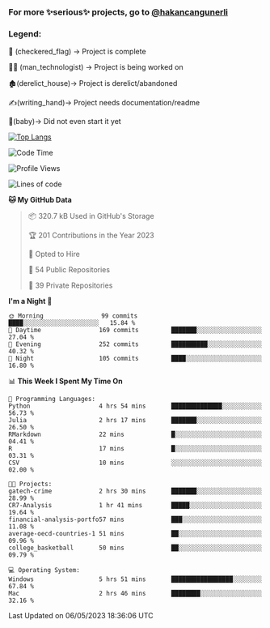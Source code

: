 ### For more ✨serious✨ projects, go to [@hakancangunerli](https://github.com/hakancangunerli)


### Legend:


🏁 (checkered_flag) -> Project is complete

👨‍💻 (man_technologist)   -> Project is being worked on

🏚️(derelict_house)-> Project is derelict/abandoned

✍️(writing_hand)-> Project needs documentation/readme

👶(baby)-> Did not even start it yet

[![Top Langs](https://github-readme-stats.vercel.app/api/top-langs/?username=hakancangunerli&layout=compact&hide=tex,html,shell,CSS,Ruby&langs_count=10&exclude_repo=2015-csharp,gt-code,gsu-code,uga-code)](https://github.com/anuraghazra/github-readme-stats)


<!--START_SECTION:waka-->
![Code Time](http://img.shields.io/badge/Code%20Time-431%20hrs%2018%20mins-blue)

![Profile Views](http://img.shields.io/badge/Profile%20Views-92-blue)

![Lines of code](https://img.shields.io/badge/From%20Hello%20World%20I%27ve%20Written-3.1%20million%20lines%20of%20code-blue)

**🐱 My GitHub Data** 

> 📦 320.7 kB Used in GitHub's Storage 
 > 
> 🏆 201 Contributions in the Year 2023
 > 
> 💼 Opted to Hire
 > 
> 📜 54 Public Repositories 
 > 
> 🔑 39 Private Repositories 
 > 
**I'm a Night 🦉** 

```text
🌞 Morning                99 commits          ████░░░░░░░░░░░░░░░░░░░░░   15.84 % 
🌆 Daytime                169 commits         ███████░░░░░░░░░░░░░░░░░░   27.04 % 
🌃 Evening                252 commits         ██████████░░░░░░░░░░░░░░░   40.32 % 
🌙 Night                  105 commits         ████░░░░░░░░░░░░░░░░░░░░░   16.80 % 
```


📊 **This Week I Spent My Time On** 

```text
💬 Programming Languages: 
Python                   4 hrs 54 mins       ██████████████░░░░░░░░░░░   56.73 % 
Julia                    2 hrs 17 mins       ███████░░░░░░░░░░░░░░░░░░   26.50 % 
RMarkdown                22 mins             █░░░░░░░░░░░░░░░░░░░░░░░░   04.41 % 
R                        17 mins             █░░░░░░░░░░░░░░░░░░░░░░░░   03.31 % 
CSV                      10 mins             ░░░░░░░░░░░░░░░░░░░░░░░░░   02.00 % 

🐱‍💻 Projects: 
gatech-crime             2 hrs 30 mins       ███████░░░░░░░░░░░░░░░░░░   28.99 % 
CR7-Analysis             1 hr 41 mins        █████░░░░░░░░░░░░░░░░░░░░   19.64 % 
financial-analysis-portfo57 mins             ███░░░░░░░░░░░░░░░░░░░░░░   11.08 % 
average-oecd-countries-1 51 mins             ██░░░░░░░░░░░░░░░░░░░░░░░   09.96 % 
college_basketball       50 mins             ██░░░░░░░░░░░░░░░░░░░░░░░   09.79 % 

💻 Operating System: 
Windows                  5 hrs 51 mins       █████████████████░░░░░░░░   67.84 % 
Mac                      2 hrs 46 mins       ████████░░░░░░░░░░░░░░░░░   32.16 % 
```


 Last Updated on 06/05/2023 18:36:06 UTC
<!--END_SECTION:waka-->


